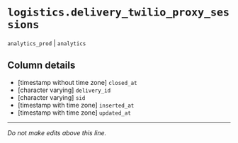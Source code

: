 # `logistics.delivery_twilio_proxy_sessions`
`analytics_prod` | `analytics`

## Column details
* [timestamp without time zone] `closed_at`
* [character varying] `delivery_id`
* [character varying] `sid`
* [timestamp with time zone] `inserted_at`
* [timestamp with time zone] `updated_at`

-------------------------------------------------------------------------------
*Do not make edits above this line.*
